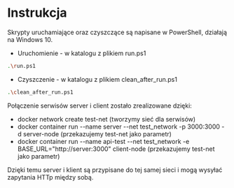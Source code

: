 # Instrukcja

Skrypty uruchamiające oraz czyszczące są napisane w PowerShell, działają na Windows 10.

- Uruchomienie - w katalogu z plikiem run.ps1
```sh
.\run.ps1
```
- Czyszczenie - w katalogu z plikiem clean_after_run.ps1
```sh
.\clean_after_run.ps1
```

Połączenie serwisów server i client zostało zrealizowane dzięki:
- docker network create test-net (tworzymy sieć dla serwisów)
- docker container run --name server --net test_network -p 3000:3000 -d server-node (przekazujemy test-net jako parametr)
- docker container run --name api-test --net test_network -e BASE_URL="http://server:3000" client-node (przekazujemy test-net jako parametr)

Dzięki temu server i klient są przypisane do tej samej sieci i mogą wysyłać zapytania HTTp między sobą.